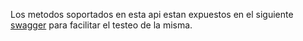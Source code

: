 Los metodos soportados en esta api estan expuestos en el siguiente [swagger](https://3ztgp49je2.execute-api.us-east-1.amazonaws.com/dev/swagger) 
para facilitar el testeo de la misma.
